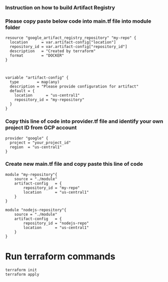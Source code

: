 ### Instruction on how to build Artifact Registry

### Please copy paste below code into main.tf file into module folder
```
resource "google_artifact_registry_repository" "my-repo" {
  location      = var.artifact-config["location"]
  repository_id = var.artifact-config["repository_id"]
  description   = "Created by terraform"
  format        = "DOCKER"
}



variable "artifact-config" {
  type        = map(any)
  description = "Please provide configuration for artifact"
  default = {
    location      = "us-central1"
    repository_id = "my-repository"
  }
}
```
### Copy this line of code into provider.tf file and identify your own project ID from GCP account
```
provider "google" {
  project = "your_project_id"
  region  = "us-central1"
}
```
### Create new main.tf file and copy paste this line of code
```
module "my-repository"{
    source = "./module"
    artifact-config   = {
        repository_id = "my-repo"
        location      = "us-central1"
    }
}

module "nodejs-repository"{
    source = "./module"
    artifact-config   = {
        repository_id = "nodejs-repo"
        location      = "us-central1"
    }
}
```
# Run terraform commands
```
terraform init
terraform apply
```
